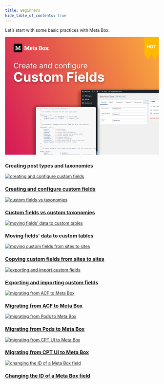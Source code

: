 ```yaml
---
title: Beginners
hide_table_of_contents: true
---
```


Let’s start with some basic practices with Meta Box.

<div className="category_wrap">
<div className="tutorials_category tutorials_category--new">

[![creating post types and taxonomies](./thumbnails/beginners-2.png) <h3 class="items_titles">Creating post types and taxonomies</h3>](/tutorials/create-custom-post-types-taxonomies/)

[![creating and configure custom fields](/tutorials/beginners-2.png) <h3 class="items_titles">Creating and configure custom fields</h3>](/tutorials/create-custom-fields/)

[![custom fields vs taxonomies](/tutorials/beginners-3.png) <h3 class="items_titles">Custom fields vs custom taxonomies</h3>](/tutorials/custom-fields-vs-taxonomies/)

[![moving fields’ data to custom tables](/tutorials/beginners-4.png) <h3 class="items_titles">Moving fields’ data to custom tables</h3>](/tutorials/move-data-to-custom-tables/)

[![moving custom fields from sites to sites](/tutorials/beginners-5.png) <h3 class="items_titles">Copying custom fields from sites to sites</h3>](/tutorials/copy-custom-fields/)

[![exporting and import custom fields](/tutorials/beginners-6.png) <h3 class="items_titles">Exporting and importing custom fields</h3>](/tutorials/export-import-custom-fields-meta-box-builder/)

[![migrating from ACF to Meta Box](/tutorials/beginners-7.png) <h3 class="items_titles">Migrating from ACF to Meta Box</h3>](/tutorials/migrate-data-acf-to-meta-box/)

[![migrating from Pods to Meta Box](/tutorials/beginners-8.png) <h3 class="items_titles">Migrating from Pods to Meta Box</h3>](/tutorials/migrate-pods-to-meta-box/)

[![migrating from CPT UI to Meta Box](/tutorials/beginners-9.png) <h3 class="items_titles">Migrating from CPT UI to Meta Box</h3>](/tutorials/cpt-ui-to-meta-box/)

[![changing the ID of a Meta Box field](/tutorials/beginners-10.png) <h3 class="items_titles">Changing the ID of a Meta Box field</h3>](/tutorials/change-id-meta-box-field/)

</div>
</div>
